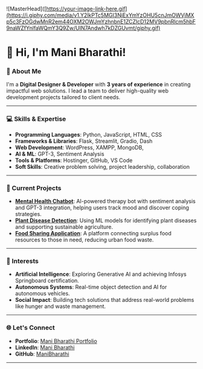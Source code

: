 ![MasterHead]([https://your-image-link-here.gif](https://i.giphy.com/media/v1.Y2lkPTc5MGI3NjExYmYzOHU5cnJmOWVjMXp5c3FzOGdwMnR2em44OXM2OWJmYzhnbnE1ZCZlcD12MV9pbnRlcm5hbF9naWZfYnlfaWQmY3Q9Zw/UIN7Andwh7kDZGUvmt/giphy.gif)

# 👋 Hi, I'm Mani Bharathi!

### 🌟 About Me  
I'm a **Digital Designer & Developer** with **3 years of experience** in creating impactful web solutions. I lead a team to deliver high-quality web development projects tailored to client needs. 

---

### 💻 Skills & Expertise  

- **Programming Languages**: Python, JavaScript, HTML, CSS  
- **Frameworks & Libraries**: Flask, Streamlit, Gradio, Dash 
- **Web Development**: WordPress, XAMPP, MongoDB,   
- **AI & ML**: GPT-3, Sentiment Analysis   
- **Tools & Platforms**: Hostinger, GitHub, VS Code 
- **Soft Skills**: Creative problem solving, project leadership, collaboration  

---

### 🚀 Current Projects  

- **[Mental Health Chatbot](https://github.com/manibharathi19/Mental-Health-Chatbot)**: AI-powered therapy bot with sentiment analysis and GPT-3 integration, helping users track mood and discover coping strategies.  
- **[Plant Disease Detection](https://github.com/manibharathi19/Plant-Disease-Detection)**: Using ML models for identifying plant diseases and supporting sustainable agriculture.  
- **[Food Sharing Application](https://github.com/manibharathi19/Food-Bridge)**: A platform connecting surplus food resources to those in need, reducing urban food waste.

---

### 🎯 Interests  

- **Artificial Intelligence**: Exploring Generative AI and achieving Infosys Springboard certification.  
- **Autonomous Systems**: Real-time object detection and AI for autonomous vehicles.  
- **Social Impact**: Building tech solutions that address real-world problems like hunger and waste management.

---

### 🌐 Let's Connect  

- **Portfolio**: [Mani Bharathi Portfolio](https://manibharathi19.github.io/Portfolio/)  
- **LinkedIn**: [Mani Bharathi](https://www.linkedin.com/in/mani-bharathi-r-275190252)  
- **GitHub**: [ManiBharathi](https://github.com/manibharathi19)

--- 


